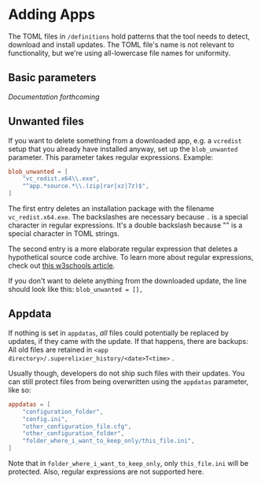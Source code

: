 # Adding Apps

The TOML files in ``/definitions`` hold patterns that the tool needs to detect, download and install updates. The TOML 
file's name is not relevant to functionality, but we're using all-lowercase file names for uniformity.

## Basic parameters

*Documentation forthcoming*

## Unwanted files

If you want to delete something from a downloaded app, e.g. a ``vcredist`` setup that you already have installed anyway,
set up the  ``blob_unwanted`` parameter. This parameter takes regular expressions. Example:

```toml
blob_unwanted = [
    "vc_redist.x64\\.exe",
    "^app.*source.*\\.(zip|rar|xz|7z)$",
]
```

The first entry deletes an installation package with the filename ``vc_redist.x64.exe``. The backslashes are necessary
because ``.`` is a special character in regular expressions. It's a double backslash because "\" is a special
character in TOML strings.

The second entry is a more elaborate regular expression that deletes a hypothetical source code archive. To learn more
about regular expressions, check out [this w3schools article](https://www.w3schools.com/python/python_regex.asp).

If you don't want to delete anything from the downloaded update, the line should look like
this: ``blob_unwanted = [],``

## Appdata

If nothing is set in ``appdatas``, *all* files could potentially be replaced by updates, if they came with the update.
If that happens, there are backups: All old files are retained in ``<app directory>/.superelixier_history/<date>T<time>``
.

Usually though, developers do not ship such files with their updates. You can still protect files from being overwritten
using the ``appdatas`` parameter, like so:

```toml
appdatas = [
    "configuration_folder",
    "config.ini",
    "other_configuration_file.cfg",
    "other_configuration_folder",
    "folder_where_i_want_to_keep_only/this_file.ini",
]
``` 

Note that in ``folder_where_i_want_to_keep_only``, only ``this_file.ini`` will be protected. Also, regular expressions
are not supported here.
